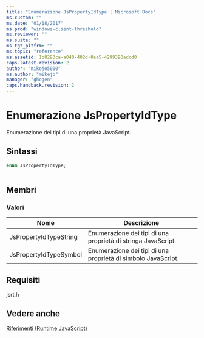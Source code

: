 ```yaml
---
title: "Enumerazione JsPropertyIdType | Microsoft Docs"
ms.custom: ""
ms.date: "01/18/2017"
ms.prod: "windows-client-threshold"
ms.reviewer: ""
ms.suite: ""
ms.tgt_pltfrm: ""
ms.topic: "reference"
ms.assetid: 1b8293ca-a040-402d-8ea5-4299390adcd0
caps.latest.revision: 2
author: "mikejo5000"
ms.author: "mikejo"
manager: "ghogen"
caps.handback.revision: 2
---
```

# Enumerazione JsPropertyIdType
Enumerazione dei tipi di una proprietà JavaScript.  
  
## Sintassi  
  
```vb  
enum JsPropertyIdType;  
  
```  
  
## Membri  
  
### Valori  
  
|Nome|Descrizione|  
|----------|-----------------|  
|JsPropertyIdTypeString|Enumerazione dei tipi di una proprietà di stringa JavaScript.|  
|JsPropertyIdTypeSymbol|Enumerazione dei tipi di una proprietà di simbolo JavaScript.|  
  
## Requisiti  
 jsrt.h  
  
## Vedere anche  
 [Riferimenti \(Runtime JavaScript\)](../chakra-hosting/reference-javascript-runtime.md)